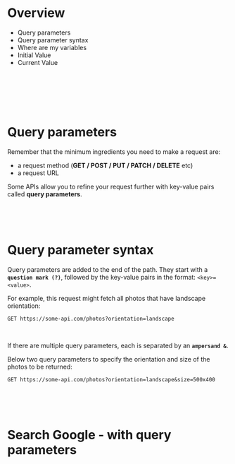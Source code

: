 # Overview

- Query parameters
- Query parameter syntax
- Where are my variables
- Initial Value
- Current Value

&nbsp;

&nbsp;

&nbsp;

# Query parameters

Remember that the minimum ingredients you need to make a request are:

- a request method (**GET / POST / PUT / PATCH / DELETE** etc)
- a request URL

Some APIs allow you to refine your request further with key-value pairs called **query parameters**.

&nbsp;

&nbsp;

# Query parameter syntax

Query parameters are added to the end of the path. They start with a **`question mark (?)`**, followed by the key-value pairs in the format: `<key>=<value>`.

For example, this request might fetch all photos that have landscape orientation:

```URL
GET https://some-api.com/photos?orientation=landscape
```

&nbsp;

If there are multiple query parameters, each is separated by an **`ampersand &`**.

Below two query parameters to specify the orientation and size of the photos to be returned:

```url
GET https://some-api.com/photos?orientation=landscape&size=500x400
```

&nbsp;

&nbsp;

# Search Google - with query parameters

&nbsp;

&nbsp;

&nbsp;

&nbsp;

&nbsp;

&nbsp;

&nbsp;

&nbsp;

&nbsp;

&nbsp;

&nbsp;

&nbsp;

&nbsp;

&nbsp;

&nbsp;

&nbsp;
